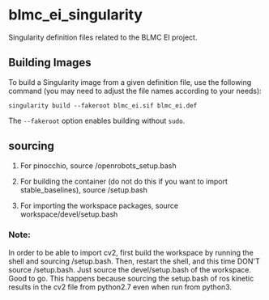 # blmc_ei_singularity

Singularity definition files related to the BLMC EI project.

## Building Images

To build a Singularity image from a given definition file, use the following
command (you may need to adjust the file names according to your needs):

    singularity build --fakeroot blmc_ei.sif blmc_ei.def

The `--fakeroot` option enables building without `sudo`.

## sourcing
1. For pinocchio, 
    source /openrobots_setup.bash
    
2. For building the container (do not do this if you want to import stable_baselines),
    source /setup.bash
    
3. For importing the workspace packages,
    source workspace/devel/setup.bash

### Note:
 
In order to be able to import cv2, first build the workspace by running the shell and sourcing 
/setup.bash. Then, restart the shell, and this time DON'T source /setup.bash. Just source 
the devel/setup.bash of the workspace. Good to go. This happens because sourcing the setup.bash of 
ros kinetic results in the cv2 file from python2.7 even when run from python3.
